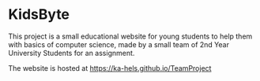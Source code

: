 # KidsByte

This project is a small educational website for young students to help them with basics of computer science, made by a small team of 2nd Year University Students for an assignment.

The website is hosted at https://ka-hels.github.io/TeamProject

